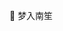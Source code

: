
🌱 梦入南笙
<!---
hu19940121/hu19940121 is a ✨ special ✨ repository because its `README.md` (this file) appears on your GitHub profile.
You can click the Preview link to take a look at your changes.
--->
